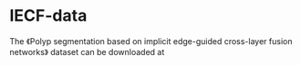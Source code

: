 # IECF-data
The 《Polyp segmentation based on implicit edge-guided cross-layer fusion networks》 dataset can be downloaded at
